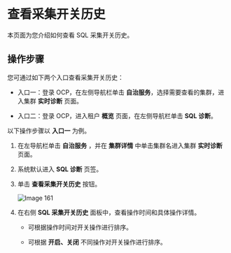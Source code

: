 查看采集开关历史
=============================

本页面为您介绍如何查看 SQL 采集开关历史。

操作步骤
-------------------------

您可通过如下两个入口查看采集开关历史：

* 入口一：登录 OCP，在左侧导航栏单击 **自治服务**，选择需要查看的集群，进入集群 **实时诊断** 页面。

* 入口二：登录 OCP，进入租户 **概览** 页面，在左侧导航栏单击 **SQL 诊断**。

以下操作步骤以 **入口一** 为例。

1. 在左导航栏单击 **自治服务** ，并在 **集群详情** 中单击集群名进入集群 **实时诊断** 页面。

2. 系统默认进入 **SQL 诊断** 页签。

3. 单击 **查看采集开关历史** 按钮。

   ![Image 161](https://help-static-aliyun-doc.aliyuncs.com/assets/img/zh-CN/4891489461/p429487.png)

4. 在右侧 **SQL 采集开关历史** 面板中，查看操作时间和具体操作详情。

   * 可根据操作时间对开关操作进行排序。

   * 可根据 **开启、关闭** 不同操作对开关操作进行排序。
